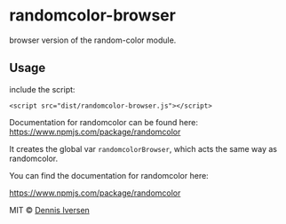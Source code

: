 # randomcolor-browser

browser version of the random-color module. 

## Usage

include the script: 

	<script src="dist/randomcolor-browser.js"></script>

Documentation for randomcolor can be found here: https://www.npmjs.com/package/randomcolor

It creates the global var `randomcolorBrowser`, which acts the same way as randomcolor. 

You can find the documentation for randomcolor here: 

https://www.npmjs.com/package/randomcolor

MIT © [Dennis Iversen](https://github.com/diversen)

